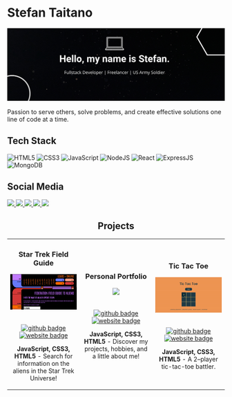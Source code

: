 # Stefan Taitano

<img src="github-banner.png" alt="personal banner">

<p>Passion to serve others, solve problems, and create effective solutions one line of code at a time.</p>

## Tech Stack

![HTML5](https://img.shields.io/badge/html5-%23E34F26.svg?style=for-the-badge&logo=html5&logoColor=white)
![CSS3](https://img.shields.io/badge/css3-%231572B6.svg?style=for-the-badge&logo=css3&logoColor=white)
![JavaScript](https://img.shields.io/badge/javascript-%23323330.svg?style=for-the-badge&logo=javascript&logoColor=%23F7DF1E)
![NodeJS](https://img.shields.io/badge/node.js-6DA55F?style=for-the-badge&logo=node.js&logoColor=white)
![React](https://img.shields.io/badge/react-%2320232a.svg?style=for-the-badge&logo=react&logoColor=%2361DAFB)
![ExpressJS](https://img.shields.io/badge/Express.js-000000?style=for-the-badge&logo=express&logoColor=white)
![MongoDB](https://img.shields.io/badge/MongoDB-%234ea94b.svg?style=for-the-badge&logo=mongodb&logoColor=white)

## Social Media

<a target="_blank" href="https://stefantaitano.netlify.app/">
  <img src="https://img.shields.io/badge/Portfolio-%23000000.svg?style=for-the-badge&logo=firefox&logoColor=#FF7139">
</a>
<a target="_blank" href="https://twitter.com/codewithfan">
  <img src="https://img.shields.io/badge/Twitter-%231DA1F2.svg?style=for-the-badge&logo=Twitter&logoColor=white">
</a>
<a target="_blank" href="https://www.linkedin.com/in/stefantaitano/">
  <img src="https://img.shields.io/badge/linkedin-%230077B5.svg?style=for-the-badge&logo=linkedin&logoColor=white">
</a>
<a target="_blank" href="https://angel.co/u/stefan-taitano">
  <img src="https://img.shields.io/badge/AngelList-%23D4D4D4.svg?style=for-the-badge&logo=AngelList&logoColor=black">
</a>
<a target="_blank" href="https://stefantaitano.hashnode.dev/">
  <img src="https://img.shields.io/badge/Hashnode-2962FF?style=for-the-badge&logo=hashnode&logoColor=white">
</a>

<!-- PROJECTS -->

<h2 align="center" color="white">Projects</h2>
<div align="center">
	<table>
		<tr>
			<td width="33%">
				<h3 align="center" color="white">Star Trek Field Guide</h2>
				<div align="center" >  
					<a href='https://startrekfieldguide.netlify.app/'>
						<img src="trekkie.gif" height="100%" />
					</a>
					<br>
					<br>
					<p>
						<a href="https://github.com/codewithfan/star-trek-client" target="_blank">
            <img src="https://img.shields.io/badge/github-%23121011.svg?style=for-the-badge&logo=github&logoColor=white" alt="github badge">
						</a>  
						<a href="https://startrekfieldguide.netlify.app/" target="_blank">
							<img src="https://img.shields.io/badge/Website-272b33?logo=circle&logoColor=39d353&style=for-the-badge" alt="website badge">
						</a>	
					</p>
					<p><strong>JavaScript, CSS3, HTML5</strong> - Search for information on the aliens in the Star Trek Universe!</p>
				</div>
			</td>
			<td width="33%">
				<h3 align="center" color="white">Personal Portfolio</h2>
				<div align="center" >  
					<a href='https://stefantaitano.netlify.app/'>
						<img src="personal-profile.gif" height="100%" />
					</a>
					<br>
					<br>
					<p>
						<a href="https://github.com/codewithfan/Portfolio-2022" target="_blank">
            <img src="https://img.shields.io/badge/github-%23121011.svg?style=for-the-badge&logo=github&logoColor=white" alt="github badge">
						</a>  
						<a href="https://stefantaitano.netlify.app/" target="_blank">
							<img src="https://img.shields.io/badge/Website-272b33?logo=circle&logoColor=39d353&style=for-the-badge" alt="website badge">
						</a>	
					</p>
					<p><strong>JavaScript, CSS3, HTML5</strong> - Discover my projects, hobbies, and a little about me!</p>
				</div>
			</td>
			<td width="33%">
				<h3 align="center" color="white">Tic Tac Toe</h2>
				<div align="center" >  
					<a href='https://tictactoebattle.netlify.app/'>
						<img src="tictactoe.gif" height="80%" />
					</a>
					<br>
					<br>
					<p>
						<a href="https://github.com/codewithfan/tic-tac-toe" target="_blank">
							<img src="https://img.shields.io/badge/github-%23121011.svg?style=for-the-badge&logo=github&logoColor=white" alt="github badge">
						</a>  
						<a href="https://tictactoebattle.netlify.app/" target="_blank">
							<img src="https://img.shields.io/badge/Website-272b33?logo=circle&logoColor=39d353&style=for-the-badge" alt="website badge">
						</a>	
					</p>
					 <p><strong>JavaScript, CSS3, HTML5</strong> - A 2–player tic-tac-toe battler.</p>
				</div>
			</td>
		</tr>
	</table>
<br>
</br>
